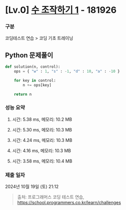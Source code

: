 # [Lv.0] [수 조작하기 1](https://school.programmers.co.kr/learn/courses/30/lessons/181926?language=python3) - 181926 

### 구분

코딩테스트 연습 > 코딩 기초 트레이닝

## Python 문제풀이

```py
def solution(n, control):
    ops = { "w" : 1, "s" : -1, "d" : 10, "a" : -10 }
    
    for key in control:
        n += ops[key]
    
    return n
```

### 성능 요약

1. 시간: 5.38 ms, 메모리: 10.2 MB

2. 시간: 5.30 ms, 메모리: 10.3 MB
3. 시간: 4.24 ms, 메모리: 10.3 MB
4. 시간: 4.16 ms, 메모리: 10.3 MB
5. 시간: 3.58 ms, 메모리: 10.4 MB

### 제출 일자

2024년 10월 19일 (토) 21:12

> 출처: 프로그래머스 코딩 테스트 연습, https://school.programmers.co.kr/learn/challenges